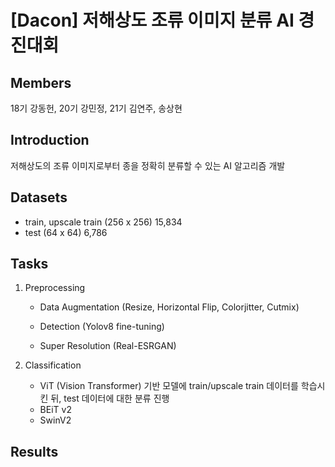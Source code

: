 # [Dacon] 저해상도 조류 이미지 분류 AI 경진대회

## Members
18기 강동헌, 20기 강민정, 21기 김연주, 송상현

## Introduction
저해상도의 조류 이미지로부터 종을 정확히 분류할 수 있는 AI 알고리즘 개발  

## Datasets
- train, upscale train (256 x 256) 15,834
- test (64 x 64) 6,786

## Tasks
1. Preprocessing
   - Data Augmentation (Resize, Horizontal Flip, Colorjitter, Cutmix)
     
   - Detection (Yolov8 fine-tuning)
   - Super Resolution (Real-ESRGAN)
  
2. Classification
   - ViT (Vision Transformer) 기반 모델에 train/upscale train 데이터를 학습시킨 뒤, test 데이터에 대한 분류 진행
   - BEiT v2
   - SwinV2

## Results



